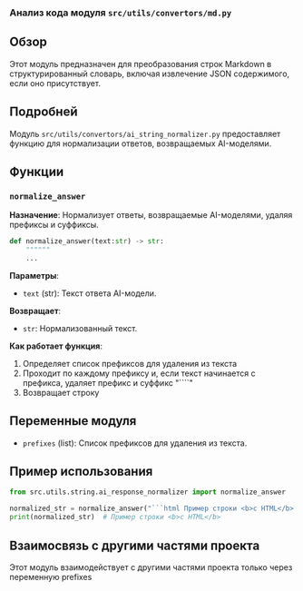 ### Анализ кода модуля `src/utils/convertors/md.py`

## Обзор

Этот модуль предназначен для преобразования строк Markdown в структурированный словарь, включая извлечение JSON содержимого, если оно присутствует.

## Подробней

Модуль `src/utils/convertors/ai_string_normalizer.py` предоставляет функцию для нормализации ответов, возвращаемых AI-моделями.

## Функции

### `normalize_answer`

**Назначение**: Нормализует ответы, возвращаемые AI-моделями, удаляя префиксы и суффиксы.

```python
def normalize_answer(text:str) -> str:
    """"""
    ...
```

**Параметры**:

-   `text` (str): Текст ответа AI-модели.

**Возвращает**:

-   `str`: Нормализованный текст.

**Как работает функция**:

1. Определяет список префиксов для удаления из текста
2. Проходит по каждому префиксу и, если текст начинается с префикса, удаляет префикс и суффикс "````"
3. Возвращает строку

## Переменные модуля

*   `prefixes` (list): Список префиксов для удаления из текста.

## Пример использования

```python
from src.utils.string.ai_response_normalizer import normalize_answer

normalized_str = normalize_answer("```html Пример строки <b>с HTML</b> ```")
print(normalized_str)  # Пример строки <b>с HTML</b>
```

## Взаимосвязь с другими частями проекта

Этот модуль взаимодействует с другими частями проекта только через переменную prefixes